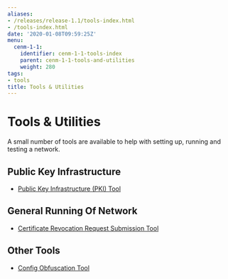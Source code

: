 ```yaml
---
aliases:
- /releases/release-1.1/tools-index.html
- /tools-index.html
date: '2020-01-08T09:59:25Z'
menu:
  cenm-1-1:
    identifier: cenm-1-1-tools-index
    parent: cenm-1-1-tools-and-utilities
    weight: 280
tags:
- tools
title: Tools & Utilities
---
```



# Tools & Utilities

A small number of tools are available to help with setting up, running and testing a network.


## Public Key Infrastructure



* [Public Key Infrastructure (PKI) Tool](pki-tool.md)




## General Running Of Network



* [Certificate Revocation Request Submission Tool](tool-crr-submission.md)




## Other Tools



* [Config Obfuscation Tool](config-obfuscation-tool.md)



